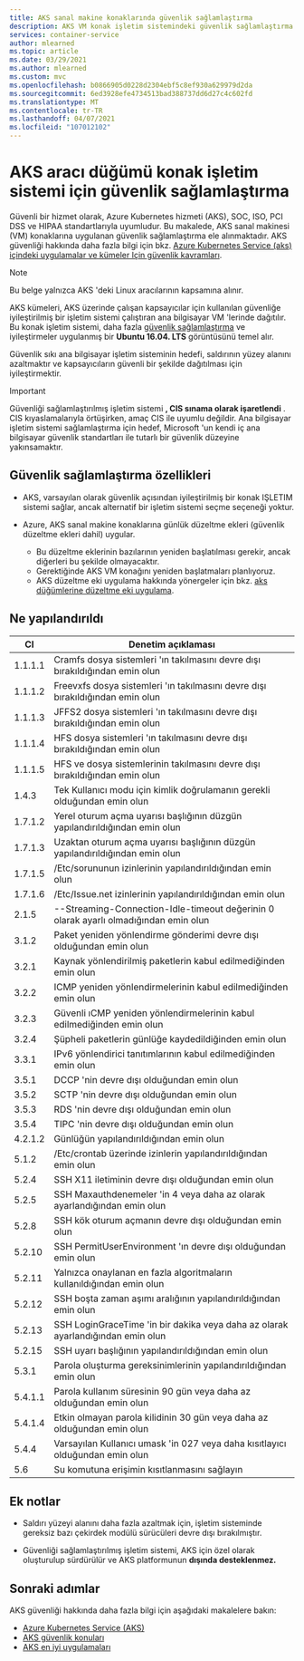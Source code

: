 ```yaml
---
title: AKS sanal makine konaklarında güvenlik sağlamlaştırma
description: AKS VM konak işletim sistemindeki güvenlik sağlamlaştırma hakkında bilgi edinin
services: container-service
author: mlearned
ms.topic: article
ms.date: 03/29/2021
ms.author: mlearned
ms.custom: mvc
ms.openlocfilehash: b0866905d0228d2304ebf5c8ef930a629979d2da
ms.sourcegitcommit: 6ed3928efe4734513bad388737dd6d27c4c602fd
ms.translationtype: MT
ms.contentlocale: tr-TR
ms.lasthandoff: 04/07/2021
ms.locfileid: "107012102"
---
```

# <a name="security-hardening-for-aks-agent-node-host-os"></a>AKS aracı düğümü konak işletim sistemi için güvenlik sağlamlaştırma

Güvenli bir hizmet olarak, Azure Kubernetes hizmeti (AKS), SOC, ISO, PCI DSS ve HIPAA standartlarıyla uyumludur. Bu makalede, AKS sanal makinesi (VM) konaklarına uygulanan güvenlik sağlamlaştırma ele alınmaktadır. AKS güvenliği hakkında daha fazla bilgi için bkz. [Azure Kubernetes Service (aks) içindeki uygulamalar ve kümeler Için güvenlik kavramları](./concepts-security.md).

> [!Note]
> Bu belge yalnızca AKS 'deki Linux aracılarının kapsamına alınır.

AKS kümeleri, AKS üzerinde çalışan kapsayıcılar için kullanılan güvenliğe iyileştirilmiş bir işletim sistemi çalıştıran ana bilgisayar VM 'lerinde dağıtılır. Bu konak işletim sistemi, daha fazla [güvenlik sağlamlaştırma](#security-hardening-features) ve iyileştirmeler uygulanmış bir **Ubuntu 16.04. LTS** görüntüsünü temel alır.

Güvenlik sıkı ana bilgisayar işletim sisteminin hedefi, saldırının yüzey alanını azaltmaktır ve kapsayıcıların güvenli bir şekilde dağıtılması için iyileştirmektir.

> [!Important]
> Güvenliği sağlamlaştırılmış işletim sistemi **, CIS sınama olarak işaretlendi** . CIS kıyaslamalarıyla örtüşirken, amaç CIS ile uyumlu değildir. Ana bilgisayar işletim sistemi sağlamlaştırma için hedef, Microsoft 'un kendi iç ana bilgisayar güvenlik standartları ile tutarlı bir güvenlik düzeyine yakınsamaktır.

## <a name="security-hardening-features"></a>Güvenlik sağlamlaştırma özellikleri

* AKS, varsayılan olarak güvenlik açısından iyileştirilmiş bir konak IŞLETIM sistemi sağlar, ancak alternatif bir işletim sistemi seçme seçeneği yoktur.

* Azure, AKS sanal makine konaklarına günlük düzeltme ekleri (güvenlik düzeltme ekleri dahil) uygular. 
    * Bu düzeltme eklerinin bazılarının yeniden başlatılması gerekir, ancak diğerleri bu şekilde olmayacaktır. 
    * Gerektiğinde AKS VM konağını yeniden başlatmaları planlıyoruz. 
    * AKS düzeltme eki uygulama hakkında yönergeler için bkz. [aks düğümlerine düzeltme eki uygulama](./node-updates-kured.md).

## <a name="what-is-configured"></a>Ne yapılandırıldı

| CI  | Denetim açıklaması|
|---|---|
| 1.1.1.1 |Cramfs dosya sistemleri 'ın takılmasını devre dışı bırakıldığından emin olun|
| 1.1.1.2 |Freevxfs dosya sistemleri 'ın takılmasını devre dışı bırakıldığından emin olun|
| 1.1.1.3 |JFFS2 dosya sistemleri 'ın takılmasını devre dışı bırakıldığından emin olun|
| 1.1.1.4 |HFS dosya sistemleri 'ın takılmasını devre dışı bırakıldığından emin olun|
| 1.1.1.5 |HFS ve dosya sistemlerinin takılmasını devre dışı bırakıldığından emin olun|
|1.4.3 |Tek Kullanıcı modu için kimlik doğrulamanın gerekli olduğundan emin olun |
|1.7.1.2 |Yerel oturum açma uyarısı başlığının düzgün yapılandırıldığından emin olun |
|1.7.1.3 |Uzaktan oturum açma uyarısı başlığının düzgün yapılandırıldığından emin olun |
|1.7.1.5 |/Etc/sorununun izinlerinin yapılandırıldığından emin olun |
|1.7.1.6 |/Etc/Issue.net izinlerinin yapılandırıldığından emin olun |
|2.1.5 |--Streaming-Connection-Idle-timeout değerinin 0 olarak ayarlı olmadığından emin olun |
|3.1.2 |Paket yeniden yönlendirme gönderimi devre dışı olduğundan emin olun |
|3.2.1 |Kaynak yönlendirilmiş paketlerin kabul edilmediğinden emin olun |
|3.2.2 |ICMP yeniden yönlendirmelerinin kabul edilmediğinden emin olun |
|3.2.3 |Güvenli ıCMP yeniden yönlendirmelerinin kabul edilmediğinden emin olun |
|3.2.4 |Şüpheli paketlerin günlüğe kaydedildiğinden emin olun |
|3.3.1 |IPv6 yönlendirici tanıtımlarının kabul edilmediğinden emin olun |
|3.5.1 |DCCP 'nin devre dışı olduğundan emin olun |
|3.5.2 |SCTP 'nin devre dışı olduğundan emin olun |
|3.5.3 |RDS 'nin devre dışı olduğundan emin olun |
|3.5.4 |TIPC 'nin devre dışı olduğundan emin olun |
|4.2.1.2 |Günlüğün yapılandırıldığından emin olun |
|5.1.2 |/Etc/crontab üzerinde izinlerin yapılandırıldığından emin olun |
|5.2.4 |SSH X11 iletiminin devre dışı olduğundan emin olun |
|5.2.5 |SSH Maxauthdenemeler 'in 4 veya daha az olarak ayarlandığından emin olun |
|5.2.8 |SSH kök oturum açmanın devre dışı olduğundan emin olun |
|5.2.10 |SSH PermitUserEnvironment 'ın devre dışı olduğundan emin olun |
|5.2.11 |Yalnızca onaylanan en fazla algoritmaların kullanıldığından emin olun |
|5.2.12 |SSH boşta zaman aşımı aralığının yapılandırıldığından emin olun |
|5.2.13 |SSH LoginGraceTime 'in bir dakika veya daha az olarak ayarlandığından emin olun |
|5.2.15 |SSH uyarı başlığının yapılandırıldığından emin olun |
|5.3.1 |Parola oluşturma gereksinimlerinin yapılandırıldığından emin olun |
|5.4.1.1 |Parola kullanım süresinin 90 gün veya daha az olduğundan emin olun |
|5.4.1.4 |Etkin olmayan parola kilidinin 30 gün veya daha az olduğundan emin olun |
|5.4.4 |Varsayılan Kullanıcı umask 'in 027 veya daha kısıtlayıcı olduğundan emin olun |
|5.6 |Su komutuna erişimin kısıtlanmasını sağlayın|

## <a name="additional-notes"></a>Ek notlar
 
* Saldırı yüzeyi alanını daha fazla azaltmak için, işletim sisteminde gereksiz bazı çekirdek modülü sürücüleri devre dışı bırakılmıştır.

* Güvenliği sağlamlaştırılmış işletim sistemi, AKS için özel olarak oluşturulup sürdürülür ve AKS platformunun **dışında desteklenmez.**

## <a name="next-steps"></a>Sonraki adımlar  

AKS güvenliği hakkında daha fazla bilgi için aşağıdaki makalelere bakın: 

* [Azure Kubernetes Service (AKS)](./intro-kubernetes.md)
* [AKS güvenlik konuları](./concepts-security.md)
* [AKS en iyi uygulamaları](./best-practices.md)
